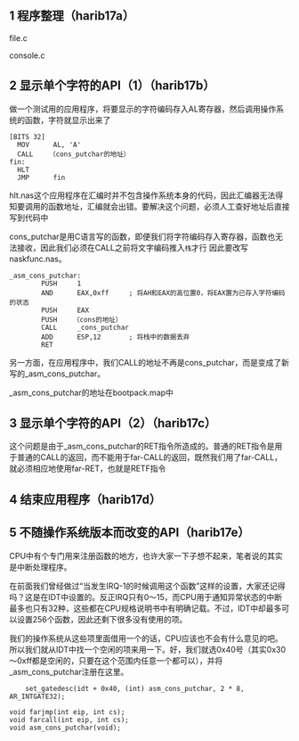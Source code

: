 ## 1 程序整理（harib17a）

file.c

console.c


## 2 显示单个字符的API（1）（harib17b）

做一个测试用的应用程序，将要显示的字符编码存入AL寄存器，然后调用操作系统的函数，字符就显示出来了
```
[BITS 32]
  MOV      AL, 'A'
  CALL    （cons_putchar的地址）
fin:
  HLT
  JMP      fin
```
hlt.nas这个应用程序在汇编时并不包含操作系统本身的代码，因此汇编器无法得知要调用的函数地址，汇编就会出错。要解决这个问题，必须人工查好地址后直接写到代码中

cons_putchar是用C语言写的函数，即便我们将字符编码存入寄存器，函数也无法接收，因此我们必须在CALL之前将文字编码推入`栈`才行
因此要改写naskfunc.nas。
```
_asm_cons_putchar:
        PUSH     1
        AND      EAX,0xff     ; 将AH和EAX的高位置0，将EAX置为已存入字符编码的状态
        PUSH     EAX
        PUSH    （cons的地址）
        CALL     _cons_putchar
        ADD      ESP,12       ; 将栈中的数据丢弃
        RET
```


另一方面，在应用程序中，我们CALL的地址不再是cons_putchar，而是变成了新写的_asm_cons_putchar。

_asm_cons_putchar的地址在bootpack.map中


## 3 显示单个字符的API（2）（harib17c）
这个问题是由于_asm_cons_putchar的RET指令所造成的。普通的RET指令是用于普通的CALL的返回，而不能用于far-CALL的返回，既然我们用了far-CALL，就必须相应地使用far-RET，也就是RETF指令


## 4 结束应用程序（harib17d）


## 5 不随操作系统版本而改变的API（harib17e）

CPU中有个专门用来注册函数的地方，也许大家一下子想不起来，笔者说的其实是中断处理程序。

在前面我们曾经做过“当发生IRQ-1的时候调用这个函数”这样的设置，大家还记得吗？这是在IDT中设置的。反正IRQ只有0～15，而CPU用于通知异常状态的中断最多也只有32种，这些都在CPU规格说明书中有明确记载。不过，IDT中却最多可以设置256个函数，因此还剩下很多没有使用的项。

我们的操作系统从这些项里面借用一个的话，CPU应该也不会有什么意见的吧。所以我们就从IDT中找一个空闲的项来用一下。好，我们就选0x40号（其实0x30～0xff都是空闲的，只要在这个范围内任意一个都可以），并将_asm_cons_putchar注册在这里。

```
	set_gatedesc(idt + 0x40, (int) asm_cons_putchar, 2 * 8, AR_INTGATE32);
```
```
void farjmp(int eip, int cs);
void farcall(int eip, int cs);
void asm_cons_putchar(void);
```
